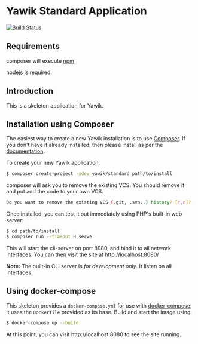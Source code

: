 # Yawik Standard Application

[![Build Status](https://travis-ci.org/yawik/standard.svg?branch=master)](https://travis-ci.org/yawik/standard)

## Requirements

composer will execute [npm](https://github.com/yawik/standard/blob/master/composer.json#L64)

[nodejs](https://nodejs.org/en/download/) is required.

## Introduction

This is a skeleton application for Yawik.

## Installation using Composer

The easiest way to create a new Yawik installation is to use
[Composer](https://getcomposer.org/).  If you don't have it already installed,
then please install as per the [documentation](https://getcomposer.org/doc/00-intro.md).

To create your new Yawik application:

```bash
$ composer create-project -sdev yawik/standard path/to/install
```

composer will ask you to remove the existing VCS. You should remove it and put add the code to 
your own VCS.

```bash
Do you want to remove the existing VCS (.git, .svn..) history? [Y,n]? 
```

Once installed, you can test it out immediately using PHP's built-in web server:

```bash
$ cd path/to/install
$ composer run --timeout 0 serve
```

This will start the cli-server on port 8080, and bind it to all network
interfaces. You can then visit the site at http://localhost:8080/

**Note:** The built-in CLI server is *for development only*. It listen on all interfaces.

## Using docker-compose

This skeleton provides a `docker-compose.yml` for use with
[docker-compose](https://docs.docker.com/compose/); it
uses the `Dockerfile` provided as its base. Build and start the image using:

```bash
$ docker-compose up --build
```

At this point, you can visit http://localhost:8080 to see the site running.
